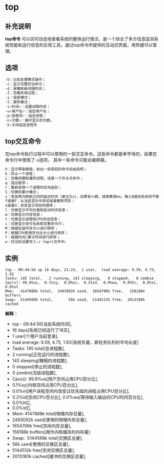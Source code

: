 # top

## 补充说明

**top命令** 可以实时动态地查看系统的整体运行情况，是一个综合了多方信息监测系统性能和运行信息的实用工具。通过top命令所提供的互动式界面，用热键可以管理。

## 选项  

```sh
-b：以批处理模式操作；
-c：显示完整的治命令；
-d：屏幕刷新间隔时间；
-I：忽略失效过程；
-s：保密模式；
-S：累积模式；
-i<时间>：设置间隔时间；
-u<用户名>：指定用户名；
-p<进程号>：指定进程；
-n<次数>：循环显示的次数。
-k:关闭指定进程号
```

## top交互命令  

在top命令执行过程中可以使用的一些交互命令。这些命令都是单字母的，如果在命令行中使用了-s选项， 其中一些命令可能会被屏蔽。

```sh
h：显示帮助画面，给出一些简短的命令总结说明；
k：终止一个进程；
i：忽略闲置和僵死进程，这是一个开关式命令；
q：退出程序；
r：重新安排一个进程的优先级别；
S：切换到累计模式；
s：改变两次刷新之间的延迟时间（单位为s），如果有小数，就换算成ms。输入0值则系统将不断刷新，默认值是5s；
f或者F：从当前显示中添加或者删除项目；
o或者O：改变显示项目的顺序；
l：切换显示平均负载和启动时间信息；
m：切换显示内存信息；
t：切换显示进程和CPU状态信息；
c：切换显示命令名称和完整命令行；
M：根据驻留内存大小进行排序；
P：根据CPU使用百分比大小进行排序；
T：根据时间/累计时间进行排序；
w：将当前设置写入~/.toprc文件中。
```

## 实例  

```
top - 09:44:56 up 16 days, 21:23,  1 user,  load average: 9.59, 4.75, 1.92
Tasks: 145 total,   2 running, 143 sleeping,   0 stopped,   0 zombie
Cpu(s): 99.8%us,  0.1%sy,  0.0%ni,  0.2%id,  0.0%wa,  0.0%hi,  0.0%si,  0.0%st
Mem:   4147888k total,  2493092k used,  1654796k free,   158188k buffers
Swap:  5144568k total,       56k used,  5144512k free,  2013180k cached
```

 **解释：** 

* top - 09:44:56[当前系统时间],
* 16 days[系统已经运行了16天],
* 1 user[个用户当前登录],
* load average: 9.59, 4.75, 1.92[系统负载，即任务队列的平均长度]
* Tasks: 145 total[总进程数],
* 2 running[正在运行的进程数],
* 143 sleeping[睡眠的进程数],
* 0 stopped[停止的进程数],
* 0 zombie[冻结进程数],
* Cpu(s): 99.8%us[用户空间占用CPU百分比],
* 0.1%sy[内核空间占用CPU百分比],
* 0.0%ni[用户进程空间内改变过优先级的进程占用CPU百分比],
* 0.2%id[空闲CPU百分比], 0.0%wa[等待输入输出的CPU时间百分比],
* 0.0%hi[],
* 0.0%st[],
* Mem: 4147888k total[物理内存总量],
* 2493092k used[使用的物理内存总量],
* 1654796k free[空闲内存总量],
* 158188k buffers[用作内核缓存的内存量]
* Swap:  5144568k total[交换区总量],
* 56k used[使用的交换区总量],
* 5144512k free[空闲交换区总量],
* 2013180k cached[缓冲的交换区总量],
